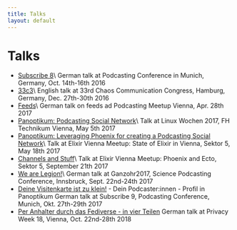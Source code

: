 ```yaml
---
title: Talks
layout: default
---
```


# Talks

* [Subscribe 8](/sub8)\\
  German talk at Podcasting Conference in Munich, Germany, Oct. 14th-16th 2016
* [33c3](/33c3)\\
  English talk at 33rd Chaos Communication Congress, Hamburg, Germany, Dec. 27th-30th 2016
* [Feeds](https://aua-uff-co.de/feeds)\\
  German talk on feeds ad Podcasting Meetup Vienna, Apr. 28th 2017
* [Panoptikum: Podcasting Social Network](/lw17)\\
  Talk at Linux Wochen 2017, FH Technikum Vienna, May 5th 2017
* [Panoptikum: Leveraging Phoenix for creating a Podcasting Social Network](/em01)\\
  Talk at Elixir Vienna Meetup: State of Elixir in Vienna, Sektor 5, May 18th 2017
* [Channels and Stuff](/em02)\\
  Talk at Elixir Vienna Meetup: Phoenix and Ecto, Sektor 5, September 21th 2017
* [We are Legion!](/ganzohr17)\\
  German talk at Ganzohr2017, Science Podcasting Conference, Innsbruck, Sept. 22nd-24th 2017
* [Deine Visitenkarte ist zu klein!](/sub9) - Dein Podcaster:innen - Profil in Panoptikum
  German talk at Subscribe 9, Podcasting Conference, Munich, Okt. 27th-29th 2017
* [Per Anhalter durch das Fediverse - in vier Teilen](/pw18)
  German talk at Privacy Week 18, Vienna, Oct. 22nd-28th 2018